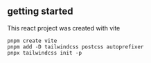 ## getting started

This react project was created with vite

```shell
pnpm create vite
pnpm add -D tailwindcss postcss autoprefixer
pnpx tailwindcss init -p
```
